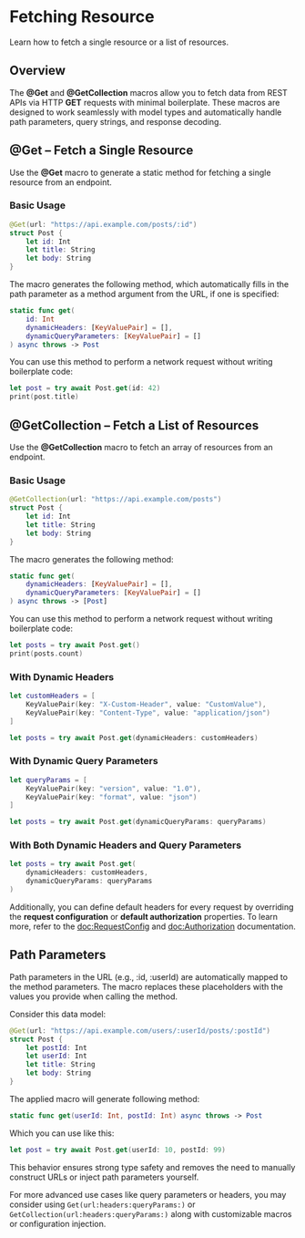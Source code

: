 # Fetching Resource
Learn how to fetch a single resource or a list of resources.

## Overview

The **@Get** and **@GetCollection** macros allow you to fetch data from REST APIs via HTTP **GET** requests with minimal boilerplate. These macros are designed to work seamlessly with model types and automatically handle path parameters, query strings, and response decoding.


## @Get – Fetch a Single Resource

Use the **@Get** macro to generate a static method for fetching a single resource from an endpoint.

### Basic Usage

```swift
@Get(url: "https://api.example.com/posts/:id")
struct Post {
    let id: Int
    let title: String
    let body: String
}
```

The macro generates the following method, which automatically fills in the path parameter as a method argument from the URL, if one is specified:

```swift
static func get(
    id: Int
    dynamicHeaders: [KeyValuePair] = [], 
    dynamicQueryParameters: [KeyValuePair] = []
) async throws -> Post
```

You can use this method to perform a network request without writing boilerplate code:

```swift 
let post = try await Post.get(id: 42)
print(post.title)
```

## @GetCollection – Fetch a List of Resources
Use the **@GetCollection** macro to fetch an array of resources from an endpoint.

### Basic Usage

```swift
@GetCollection(url: "https://api.example.com/posts")
struct Post {
    let id: Int
    let title: String
    let body: String
}
```

The macro generates the following method:

```swift
static func get(
    dynamicHeaders: [KeyValuePair] = [], 
    dynamicQueryParameters: [KeyValuePair] = []
) async throws -> [Post]
```

You can use this method to perform a network request without writing boilerplate code:

```swift 
let posts = try await Post.get()
print(posts.count)
```

### With Dynamic Headers

```swift
let customHeaders = [
    KeyValuePair(key: "X-Custom-Header", value: "CustomValue"),
    KeyValuePair(key: "Content-Type", value: "application/json")
]

let posts = try await Post.get(dynamicHeaders: customHeaders)
```

### With Dynamic Query Parameters

```swift
let queryParams = [
    KeyValuePair(key: "version", value: "1.0"),
    KeyValuePair(key: "format", value: "json")
]

let posts = try await Post.get(dynamicQueryParams: queryParams)
```

### With Both Dynamic Headers and Query Parameters

```swift
let posts = try await Post.get(
    dynamicHeaders: customHeaders,
    dynamicQueryParams: queryParams
)
```

Additionally, you can define default headers for every request by overriding the **request configuration** or **default authorization** properties. To learn more, refer to the <doc:RequestConfig> and <doc:Authorization> documentation.


## Path Parameters
Path parameters in the URL (e.g., :id, :userId) are automatically mapped to the method parameters. The macro replaces these placeholders with the values you provide when calling the method.

Consider this data model:

```swift
@Get(url: "https://api.example.com/users/:userId/posts/:postId")
struct Post {
    let postId: Int
    let userId: Int
    let title: String
    let body: String
}
```

The applied macro will generate following method: 

```swift
static func get(userId: Int, postId: Int) async throws -> Post
```

Which you can use like this:

```swift
let post = try await Post.get(userId: 10, postId: 99)
```

This behavior ensures strong type safety and removes the need to manually construct URLs or inject path parameters yourself.

For more advanced use cases like query parameters or headers, you may consider using ``Get(url:headers:queryParams:)`` or ``GetCollection(url:headers:queryParams:)`` along with customizable macros or configuration injection.
